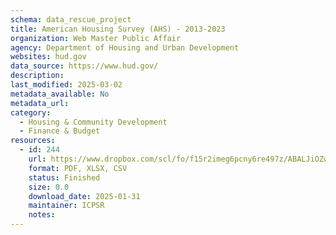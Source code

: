 ```yaml
---
schema: data_rescue_project 
title: American Housing Survey (AHS) - 2013-2023
organization: Web Master Public Affair
agency: Department of Housing and Urban Development
websites: hud.gov
data_source: https://www.hud.gov/
description: 
last_modified: 2025-03-02
metadata_available: No
metadata_url: 
category:
  - Housing & Community Development 
  - Finance & Budget 
resources:
  - id: 244
    url: https://www.dropbox.com/scl/fo/f15r2imeg6pcny6re497z/ABALJiOZwmRWosJeoar1wrM/American%20Housing%20Survey?rlkey=ey7kaoodi540d66s6kfvnqjn5&subfolder_nav_tracking=1&st=u9wlwli4&dl=0
    format: PDF, XLSX, CSV
    status: Finished
    size: 0.0
    download_date: 2025-01-31
    maintainer: ICPSR
    notes: 
---
```

